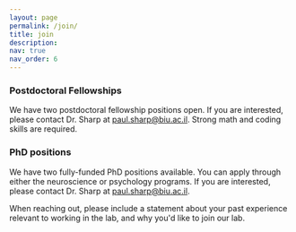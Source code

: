 ```yaml
---
layout: page
permalink: /join/
title: join
description:
nav: true
nav_order: 6
---
```


### Postdoctoral Fellowships

We have two postdoctoral fellowship positions open. If you are interested, please contact Dr. Sharp at paul.sharp@biu.ac.il. Strong math and coding
skills are required.

### PhD positions

We have two fully-funded PhD positions available. You can apply through either the neuroscience or psychology programs. If you are interested, please
contact Dr. Sharp at paul.sharp@biu.ac.il.

When reaching out, please include a statement about your past experience relevant to working in the lab, and why you'd like to join our lab.
